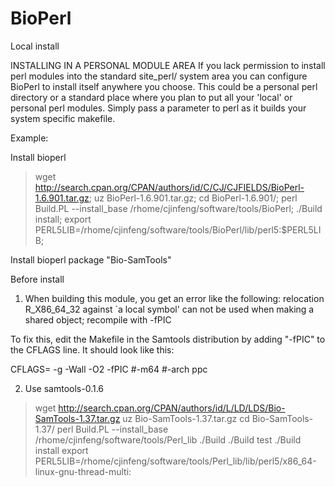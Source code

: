 BioPerl
=======

Local install

INSTALLING IN A PERSONAL MODULE AREA
If you lack permission to install perl modules into the standard site_perl/ system area you can configure BioPerl to install itself anywhere you choose. This could be a personal perl directory or a standard place where you plan to put all your 'local' or personal perl modules.
Simply pass a parameter to perl as it builds your system specific makefile.

Example:

Install bioperl
>wget http://search.cpan.org/CPAN/authors/id/C/CJ/CJFIELDS/BioPerl-1.6.901.tar.gz;
>uz BioPerl-1.6.901.tar.gz;
>cd BioPerl-1.6.901/;
>perl Build.PL --install_base /rhome/cjinfeng/software/tools/BioPerl;
>./Build install;
>export PERL5LIB=/rhome/cjinfeng/software/tools/BioPerl/lib/perl5:$PERL5LIB;

Install bioperl package "Bio-SamTools" 

Before install
1. When building this module, you get an error like the following:
relocation R_X86_64_32 against `a local symbol' can not be used when
making a shared object; recompile with -fPIC

To fix this, edit the Makefile in the Samtools distribution by adding
"-fPIC" to the CFLAGS line. It should look like this:

  CFLAGS=  -g -Wall -O2 -fPIC #-m64 #-arch ppc

2. Use samtools-0.1.6

>wget http://search.cpan.org/CPAN/authors/id/L/LD/LDS/Bio-SamTools-1.37.tar.gz
>uz Bio-SamTools-1.37.tar.gz
>cd Bio-SamTools-1.37/
>perl Build.PL --install_base /rhome/cjinfeng/software/tools/Perl_lib
>./Build
>./Build test
>./Build install
>export PERL5LIB=/rhome/cjinfeng/software/tools/Perl_lib/lib/perl5/x86_64-linux-gnu-thread-multi:
